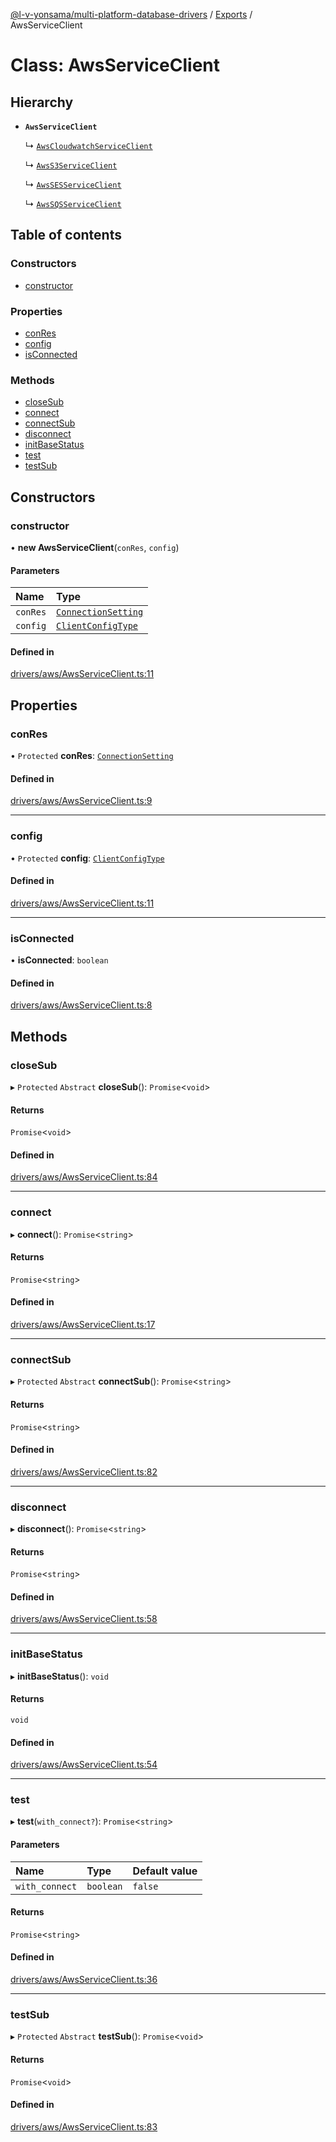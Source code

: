 [@l-v-yonsama/multi-platform-database-drivers](../README.md) / [Exports](../modules.md) / AwsServiceClient

# Class: AwsServiceClient

## Hierarchy

- **`AwsServiceClient`**

  ↳ [`AwsCloudwatchServiceClient`](AwsCloudwatchServiceClient.md)

  ↳ [`AwsS3ServiceClient`](AwsS3ServiceClient.md)

  ↳ [`AwsSESServiceClient`](AwsSESServiceClient.md)

  ↳ [`AwsSQSServiceClient`](AwsSQSServiceClient.md)

## Table of contents

### Constructors

- [constructor](AwsServiceClient.md#constructor)

### Properties

- [conRes](AwsServiceClient.md#conres)
- [config](AwsServiceClient.md#config)
- [isConnected](AwsServiceClient.md#isconnected)

### Methods

- [closeSub](AwsServiceClient.md#closesub)
- [connect](AwsServiceClient.md#connect)
- [connectSub](AwsServiceClient.md#connectsub)
- [disconnect](AwsServiceClient.md#disconnect)
- [initBaseStatus](AwsServiceClient.md#initbasestatus)
- [test](AwsServiceClient.md#test)
- [testSub](AwsServiceClient.md#testsub)

## Constructors

### constructor

• **new AwsServiceClient**(`conRes`, `config`)

#### Parameters

| Name | Type |
| :------ | :------ |
| `conRes` | [`ConnectionSetting`](../modules.md#connectionsetting) |
| `config` | [`ClientConfigType`](../modules.md#clientconfigtype) |

#### Defined in

[drivers/aws/AwsServiceClient.ts:11](https://github.com/l-v-yonsama/db-drivers/blob/20aaf5c/src/drivers/aws/AwsServiceClient.ts#L11)

## Properties

### conRes

• `Protected` **conRes**: [`ConnectionSetting`](../modules.md#connectionsetting)

#### Defined in

[drivers/aws/AwsServiceClient.ts:9](https://github.com/l-v-yonsama/db-drivers/blob/20aaf5c/src/drivers/aws/AwsServiceClient.ts#L9)

___

### config

• `Protected` **config**: [`ClientConfigType`](../modules.md#clientconfigtype)

#### Defined in

[drivers/aws/AwsServiceClient.ts:11](https://github.com/l-v-yonsama/db-drivers/blob/20aaf5c/src/drivers/aws/AwsServiceClient.ts#L11)

___

### isConnected

• **isConnected**: `boolean`

#### Defined in

[drivers/aws/AwsServiceClient.ts:8](https://github.com/l-v-yonsama/db-drivers/blob/20aaf5c/src/drivers/aws/AwsServiceClient.ts#L8)

## Methods

### closeSub

▸ `Protected` `Abstract` **closeSub**(): `Promise`<`void`\>

#### Returns

`Promise`<`void`\>

#### Defined in

[drivers/aws/AwsServiceClient.ts:84](https://github.com/l-v-yonsama/db-drivers/blob/20aaf5c/src/drivers/aws/AwsServiceClient.ts#L84)

___

### connect

▸ **connect**(): `Promise`<`string`\>

#### Returns

`Promise`<`string`\>

#### Defined in

[drivers/aws/AwsServiceClient.ts:17](https://github.com/l-v-yonsama/db-drivers/blob/20aaf5c/src/drivers/aws/AwsServiceClient.ts#L17)

___

### connectSub

▸ `Protected` `Abstract` **connectSub**(): `Promise`<`string`\>

#### Returns

`Promise`<`string`\>

#### Defined in

[drivers/aws/AwsServiceClient.ts:82](https://github.com/l-v-yonsama/db-drivers/blob/20aaf5c/src/drivers/aws/AwsServiceClient.ts#L82)

___

### disconnect

▸ **disconnect**(): `Promise`<`string`\>

#### Returns

`Promise`<`string`\>

#### Defined in

[drivers/aws/AwsServiceClient.ts:58](https://github.com/l-v-yonsama/db-drivers/blob/20aaf5c/src/drivers/aws/AwsServiceClient.ts#L58)

___

### initBaseStatus

▸ **initBaseStatus**(): `void`

#### Returns

`void`

#### Defined in

[drivers/aws/AwsServiceClient.ts:54](https://github.com/l-v-yonsama/db-drivers/blob/20aaf5c/src/drivers/aws/AwsServiceClient.ts#L54)

___

### test

▸ **test**(`with_connect?`): `Promise`<`string`\>

#### Parameters

| Name | Type | Default value |
| :------ | :------ | :------ |
| `with_connect` | `boolean` | `false` |

#### Returns

`Promise`<`string`\>

#### Defined in

[drivers/aws/AwsServiceClient.ts:36](https://github.com/l-v-yonsama/db-drivers/blob/20aaf5c/src/drivers/aws/AwsServiceClient.ts#L36)

___

### testSub

▸ `Protected` `Abstract` **testSub**(): `Promise`<`void`\>

#### Returns

`Promise`<`void`\>

#### Defined in

[drivers/aws/AwsServiceClient.ts:83](https://github.com/l-v-yonsama/db-drivers/blob/20aaf5c/src/drivers/aws/AwsServiceClient.ts#L83)
